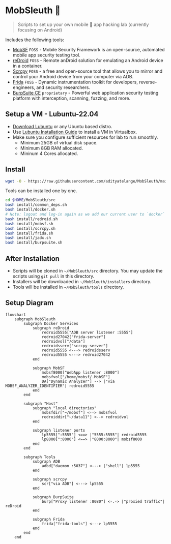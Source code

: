 # MobSleuth 📲

> Scripts to set up your own mobile 📱 app hacking lab (currently focusing on Android)

Includes the following tools:

- [MobSF](https://github.com/MobSF/Mobile-Security-Framework-MobSF) `FOSS` - Mobile Security Framework is an open-source, automated mobile app security testing tool.
- [reDroid](https://github.com/remote-android/redroid-doc) `FOSS` - Remote anDroid solution for emulating an Android device in a container.
- [Scrcpy](https://github.com/Genymobile/scrcpy) `FOSS` - a free and open-source tool that allows you to mirror and control your Android device from your computer via ADB.
- [Frida](https://github.com/frida/frida) `FOSS` - Dynamic instrumentation toolkit for developers, reverse-engineers, and security researchers.
- [BurpSuite CE](https://portswigger.net/burp/documentation/desktop/getting-started) `proprietary` - Powerful web application security testing platform with interception, scanning, fuzzing, and more.

## Setup a VM - Lubuntu-22.04

- [Download Lubuntu](https://lubuntu.me/downloads/) or any Ubuntu based distro.
- Use [Lubuntu Installation Guide](https://manual.lubuntu.me/stable/1/1.3/installation.html) to install a VM in Virtualbox.
- Make sure you configure sufficient resources for lab to run smoothly.
  - Minimum 25GB of virtual disk space.
  - Minimum 8GB RAM allocated.
  - Mininum 4 Cores allocated.

## Install

```sh
wget -O - https://raw.githubusercontent.com/adityatelange/MobSleuth/main/install.sh | bash
```

Tools can be installed one by one.

```sh
cd $HOME/MobSleuth/src
bash install/common_deps.sh
bash install/docker.sh
# Note: logout and log-in again as we add our current user to `docker` group
bash install/redroid.sh
bash install/mobsf.sh
bash install/scrcpy.sh
bash install/frida.sh
bash install/jadx.sh
bash install/burpsuite.sh
```

## After Installation

- Scripts will be cloned in `~/MobSleuth/src` directory. You may update the scripts using `git pull` in this directory.
- Installers will be downloaded in `~/MobSleuth/installers` directory.
- Tools will be installed in `~/MobSleuth/tools` directory.


## Setup Diagram

```mermaid
flowchart
    subgraph MobSleuth
        subgraph Docker Services
            subgraph reDroid
                redroid5555["ADB server listener :5555"]
                redroid27042["frida-server"]
                redroidvol["/data"]
                redroidsserv["scrcpy-server"]
                redroid5555 <---> redroidsserv
                redroid5555 <---> redroid27042
            end

            subgraph MobSF
                mobsf8000["WebApp listener :8000"]
                mobsfvol["/home/mobsf/.MobSF"]
                DA["Dynamic Analyzer"] --> |"via MOBSF_ANALYZER_IDENTIFIER"| redroid5555
            end
        end

        subgraph "Host"
            subgraph "local directories"
                mobsfdir["~/mobsf"] <--> mobsfvol
                redroiddir["~/data11"] <--> redroidvol
            end

            subgraph listener ports
                lp5555[":5555"] <==> |"5555:5555"| redroid5555
                lp8000[":8000"] <==> |"8000:8000"| mobsf8000
            end
        end

        subgraph Tools
            subgraph ADB
                adbd["daemon :5037"] <---> |"shell"| lp5555
            end

            subgraph scrcpy
                scr["via ADB"] <---> lp5555
            end

            subgraph BurpSuite
                burp["Proxy listener :8080"] <-.-> |"proxied traffic"| reDroid
            end

            subgraph Frida
                frida["frida-tools"] <---> lp5555
            end
        end
    end
```
